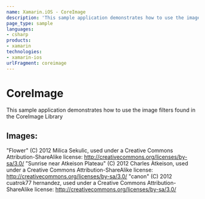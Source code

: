 ```yaml
---
name: Xamarin.iOS - CoreImage
description: 'This sample application demonstrates how to use the image filters found in the CoreImage Library Images: Flower (C) 2012 Milica Sekulic, used under...'
page_type: sample
languages:
- csharp
products:
- xamarin
technologies:
- xamarin-ios
urlFragment: coreimage
---
```

# CoreImage

This sample application demonstrates how to use the image filters found in the CoreImage Library

## Images:

"Flower" (C) 2012 Milica Sekulic, used under a Creative Commons Attribution-ShareAlike license: http://creativecommons.org/licenses/by-sa/3.0/ 
"Sunrise near Atkeison Plateau" (C) 2012 Charles Atkeison, used under a Creative Commons Attribution-ShareAlike license: http://creativecommons.org/licenses/by-sa/3.0/ 
"canon" (C) 2012 cuatrok77 hernandez, used under a Creative Commons Attribution-ShareAlike license: http://creativecommons.org/licenses/by-sa/3.0/ 
